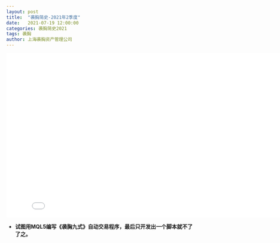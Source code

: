 ```yaml
---
layout: post
title:  "袭胸简史-2021年2季度"
date:   2021-07-19 12:00:00
categories: 袭胸简史2021
tags: 袭胸
author: 上海袭胸资产管理公司
---
```

<iframe frameborder="0" width="825" height="440" iframe src="//player.bilibili.com/player.html?aid=63411044&bvid=BV124411Q7iV&cid=110125621&page=1" scrolling="no" border="0" frameborder="no" framespacing="0" allowfullscreen="true"> </iframe>

* **试图用MQL5编写《袭胸九式》自动交易程序，最后只开发出一个脚本就不了了之。**
